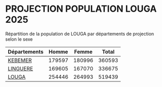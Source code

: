 # PROJECTION POPULATION LOUGA 2025
	
Répartition de la population de LOUGA par départements de projection selon le sexe
	
| Départements  | Homme | Femme | Total |
| --------- |:-----:|:-----:|:-----:|
| [KEBEMER](KEBEMER) | 179597 | 180996 | 360593 |
| [LINGUERE](LINGUERE) | 169605 | 167070 | 336675 |
| [LOUGA](LOUGA) | 254446 | 264993 | 519439 |
